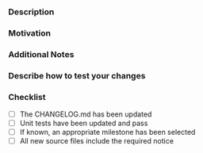 ### Description

<!-- A brief description of the change being made with this pull request. -->

### Motivation

<!-- What inspired you to submit this pull request? -->

### Additional Notes

<!-- Anything else we should know when reviewing? -->

### Describe how to test your changes

<!--
Write here in detail how you have tested your changes
and instructions on how this should be tested in QA.
Describe or link instructions to set up environment
for testing, if the process requires more than just
running on one of the supported platforms.
-->

### Checklist

<!-- Place an '[x]' (no spaces) in all applicable fields. Please remove unrelated fields. -->

- [ ] The CHANGELOG.md has been updated
- [ ] Unit tests have been updated and pass
- [ ] If known, an appropriate milestone has been selected
- [ ] All new source files include the required notice
